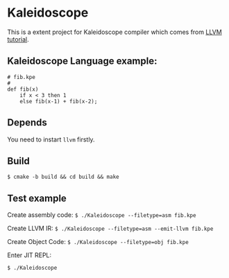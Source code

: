 # Kaleidoscope
This is a extent project for Kaleidoscope compiler which comes from [LLVM tutorial](https://llvm.org/docs/tutorial/MyFirstLanguageFrontend/index.html).

## Kaleidoscope Language example:
``` 
# fib.kpe
#
def fib(x)
    if x < 3 then 1
    else fib(x-1) + fib(x-2);
```

## Depends

You need to instart `llvm` firstly.

## Build

`$ cmake -b build && cd build && make`

## Test example

Create assembly code:
`$ ./Kaleidoscope --filetype=asm fib.kpe`


Create LLVM IR:
`$ ./Kaleidoscope --filetype=asm --emit-llvm fib.kpe`


Create Object Code:
`$ ./Kaleidoscope --filetype=obj fib.kpe`

Enter JIT REPL:

`$ ./Kaleidoscope`


